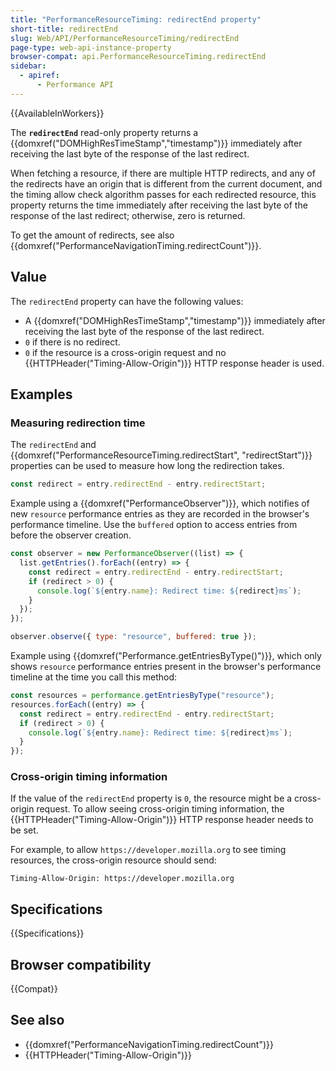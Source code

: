 ```yaml
---
title: "PerformanceResourceTiming: redirectEnd property"
short-title: redirectEnd
slug: Web/API/PerformanceResourceTiming/redirectEnd
page-type: web-api-instance-property
browser-compat: api.PerformanceResourceTiming.redirectEnd
sidebar:
  - apiref:
      - Performance API
---
```


{{AvailableInWorkers}}

The **`redirectEnd`** read-only property returns a {{domxref("DOMHighResTimeStamp","timestamp")}} immediately after receiving the last byte of the response of the last redirect.

When fetching a resource, if there are multiple HTTP redirects, and any of the redirects have an origin that is different from the current document, and the timing allow check algorithm passes for each redirected resource, this property returns the time immediately after receiving the last byte of the response of the last redirect; otherwise, zero is returned.

To get the amount of redirects, see also {{domxref("PerformanceNavigationTiming.redirectCount")}}.

## Value

The `redirectEnd` property can have the following values:

- A {{domxref("DOMHighResTimeStamp","timestamp")}} immediately after receiving the last byte of the response of the last redirect.
- `0` if there is no redirect.
- `0` if the resource is a cross-origin request and no {{HTTPHeader("Timing-Allow-Origin")}} HTTP response header is used.

## Examples

### Measuring redirection time

The `redirectEnd` and {{domxref("PerformanceResourceTiming.redirectStart", "redirectStart")}} properties can be used to measure how long the redirection takes.

```js
const redirect = entry.redirectEnd - entry.redirectStart;
```

Example using a {{domxref("PerformanceObserver")}}, which notifies of new `resource` performance entries as they are recorded in the browser's performance timeline. Use the `buffered` option to access entries from before the observer creation.

```js
const observer = new PerformanceObserver((list) => {
  list.getEntries().forEach((entry) => {
    const redirect = entry.redirectEnd - entry.redirectStart;
    if (redirect > 0) {
      console.log(`${entry.name}: Redirect time: ${redirect}ms`);
    }
  });
});

observer.observe({ type: "resource", buffered: true });
```

Example using {{domxref("Performance.getEntriesByType()")}}, which only shows `resource` performance entries present in the browser's performance timeline at the time you call this method:

```js
const resources = performance.getEntriesByType("resource");
resources.forEach((entry) => {
  const redirect = entry.redirectEnd - entry.redirectStart;
  if (redirect > 0) {
    console.log(`${entry.name}: Redirect time: ${redirect}ms`);
  }
});
```

### Cross-origin timing information

If the value of the `redirectEnd` property is `0`, the resource might be a cross-origin request. To allow seeing cross-origin timing information, the {{HTTPHeader("Timing-Allow-Origin")}} HTTP response header needs to be set.

For example, to allow `https://developer.mozilla.org` to see timing resources, the cross-origin resource should send:

```http
Timing-Allow-Origin: https://developer.mozilla.org
```

## Specifications

{{Specifications}}

## Browser compatibility

{{Compat}}

## See also

- {{domxref("PerformanceNavigationTiming.redirectCount")}}
- {{HTTPHeader("Timing-Allow-Origin")}}

